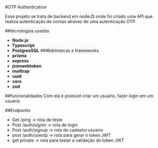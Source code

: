 #OTP Authentication 

Esse projeto se trata de backend em nodeJS onde foi criado uma API que realiza autenticação de contas atravez de uma autenticação OTP. 

##técnologias usadas 
- **Node.js**
- **Typescript**
- **PostgresSQL**
###bibliotecas e frameworks 
- **prisma**
- **express**
- **jsonwebtoken**
- **mailtrap**
- **uuid**
- **cors**
- **zod**

##funcionalidades
Com ela é possivel criar um usuario, fazer login em um usuario

##Endponits 
- Get  /ping -> rota de teste
- Post /auth/signin -> rota de login  
- Post /auth/signup -> rota de cadastro usuario
- post /auth/useotp -> rota para gerar o token JWT
- get private -> rota para testar a validação do token JWT